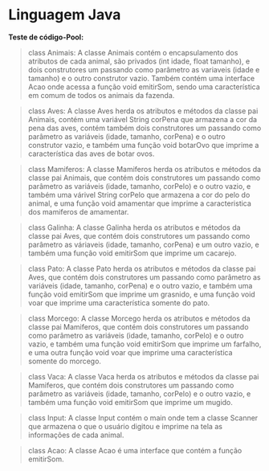 # Linguagem Java
**Teste de código-Pool:**
>class Animais: 
  A classe Animais contém o encapsulamento dos atributos de cada animal, são privados (int idade, float tamanho), e dois construtores um passando como parâmetro as variaveis (idade e tamanho) e o outro construtor vazio. Também contém uma interface Acao onde acessa a função void emitirSom, sendo uma característica em comum de todos os animais da fazenda.

>class Aves: 
  A classe Aves herda os atributos e métodos da classe pai Animais, contém uma variável String corPena que armazena a cor da pena das aves, contém também dois construtores um passando como parâmetro as variáveis (idade, tamanho, corPena) e o outro construtor vazio, e também uma função void botarOvo que imprime a característica das aves de botar ovos.

>class Mamiferos: 
  A classe Mamiferos herda os atributos e métodos da classe pai Animais, que contém dois construtores um passando como parâmetro as variáveis (idade, tamanho, corPelo) e o outro vazio, e também uma várivel String corPelo que armazena a cor do pelo do animal, e uma função void amamentar que imprime a caracteristica dos mamiferos de amamentar.

>class Galinha: 
  A classe Galinha herda os atributos e métodos da classe pai Aves, que contém dois construtores um passando como parâmetro as váriaveis (idade, tamanho, corPena) e um outro vazio, e também uma função void emitirSom que imprime um cacarejo.

>class Pato: 
 A classe Pato herda os atributos e métodos da classe pai Aves, que contém dois construtores um passando como parâmetro as variáveis (idade, tamanho, corPena) e o outro vazio, e também uma função void emitirSom que imprime um grasnido, e uma função void voar que imprime uma característica somente do pato.

>class Morcego:
 A classe Morcego herda os atributos e métodos da classe pai Mamiferos, que contém dois construtores um passando como parâmetro as variáveis (idade, tamanho, corPelo) e o outro vazio, e também uma função void emitirSom que imprime um farfalho, e uma outra função void voar que imprime uma característica somente do morcego.

>class Vaca: 
  A classe Vaca herda os atributos e métodos da classe pai Mamiferos, que contém dois construtores um passando como parâmetro as variáveis (idade, tamanho, corPelo) e o outro vazio, e também uma função void emitirSom que imprime um mugido.
  
>class Input: 
  A classe Input contém o main onde tem a classe Scanner que armazena o que o usuário digitou e imprime na tela as informações de cada animal.
  
>class Acao: 
  A classe Acao é uma interface que contém a função emitirSom.
